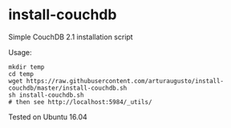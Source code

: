 # install-couchdb

Simple CouchDB 2.1 installation script

Usage:

```
mkdir temp
cd temp
wget https://raw.githubusercontent.com/arturaugusto/install-couchdb/master/install-couchdb.sh
sh install-couchdb.sh
# then see http://localhost:5984/_utils/
```

Tested on Ubuntu 16.04
